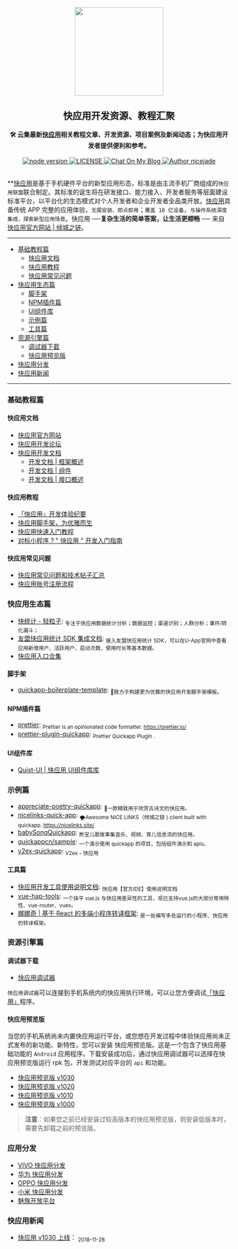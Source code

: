 <p align="center"><a href="https://nicelinks.site/post/5b5fb5bc615bf842b609105f" target="_blank"><img width="200"src="https://github.com/nicejade/awesome-quickapp/blob/master/resources/images/quickapp.png"></a></p>

<h2 align="center">快应用开发资源、教程汇聚</h2>

<div align="center">
  <strong>🛠 云集最新<a href="https://nicelinks.site/post/5b5fb5bc615bf842b609105f">快应用</a>相关教程文章、开发资源、项目案例及新闻动态；为快应用开发者提供便利和参考。
  </strong>
</div>
<br>

<div align="center">
  <a href="https://nodejs.org/en/">
    <img src="https://img.shields.io/badge/node-%3E%3D%208.0.0-green.svg" alt="node version">
  </a>
  <a href="https://github.com/nicejade/vue-boilerplate-template">
    <img src="https://img.shields.io/github/license/nicejade/vue-boilerplate-template.svg" alt="LICENSE">
  </a>
  <a href="https://nice.lovejade.cn/zh/article/awesome-quickapp.html">
   <img src="https://img.shields.io/badge/chat-on%20blog-brightgreen.svg" alt="Chat On My Blog">
 </a>
  <a href="https://about.me/nicejade"><img src="https://img.shields.io/badge/Author-nicejade-%23a696c8.svg" alt="Author nicejade"></a>
</div>

<br>

**[快应用](https://nicelinks.site/post/5b5fb5bc615bf842b609105f)是基于手机硬件平台的新型应用形态，标准是由主流手机厂商组成的`快应用联盟`联合制定。其标准的诞生将在研发接口、能力接入、开发者服务等层面建设标准平台，以平台化的生态模式对个人开发者和企业开发者全品类开放。[快应用](https://nicelinks.site/post/5b5fb5bc615bf842b609105f)具备传统 APP 完整的应用体验，`无需安装、即点即用`；`覆盖 10 亿设备`，`与操作系统深度集成，探索新型应用场景`。快应用 ──**复杂生活的简单答案，让生活更顺畅** ── 来自 [快应用官方网站 | 倾城之链](https://nicelinks.site/post/5b5fb5bc615bf842b609105f)。

---

- [基础教程篇](#基础教程篇)
  - [快应用文档](#快应用文档)
  - [快应用教程](#快应用教程)
  - [快应用常见问题](#快应用常见问题)
- [快应用生态篇](#快应用生态篇)
  - [脚手架](#脚手架)
  - [NPM插件篇](#NPM插件篇)
  - [UI组件库](#UI组件库)
  - [示例篇](#示例篇)
  - [工具篇](#工具篇)
- [资源引擎篇](#资源引擎篇)
  - [调试器下载](#调试器下载)
  - [快应用预览版](#快应用预览版)
- [快应用分发](#应用分发)
- [快应用新闻](#快应用新闻)

---

### 基础教程篇

#### 快应用文档
* [快应用官方网站](https://www.quickapp.cn/)
* [快应用开发论坛](https://bbs.quickapp.cn/)
* [快应用开发文档](https://doc.quickapp.cn/)
  * [开发文档 | 框架概述](https://doc.quickapp.cn/framework/)
  * [开发文档 | 组件](https://doc.quickapp.cn/widgets/common-events.html)
  * [开发文档 | 接口概述](https://doc.quickapp.cn/features/)

#### 快应用教程

* [「快应用」开发体验纪要](https://nice.lovejade.cn/zh/article/develop-quick-app-experience-notes.html)
* [快应用脚手架，为优雅而生](https://nice.lovejade.cn/zh/article/quickapp-boilerplate-template.html)
* [快应用快速入门教程](https://juejin.im/post/5ab27d8e518825557e78485e)
* [对标小程序 ? " 快应用 " 开发入门指南](https://juejin.im/post/5ab26a1e6fb9a028b547c675)

#### 快应用常见问题

* [快应用常见问题和技术帖子汇总](https://bbs.quickapp.cn/forum.php?mod=viewthread&tid=838)
* [快应用账号注册流程](https://www.quickapp.cn/docCenter/post/71)

### 快应用生态篇

* [快统计 - 轻粒子](http://www.qinglizi.cn/): <sub>专注于快应用数据统计分析；数据监控；渠道识别；人群分析；事件/转化漏斗；</sub>
* [友盟快应用统计 SDK 集成文档](https://developer.umeng.com/docs/84810/detail/84811): <sub>接入友盟快应用统计 SDK，可以在U-App官网中查看应用新增用户、活跃用户、启动次数、使用时长等基本数据。</sub>
* [快应用入口合集](https://bbs.quickapp.cn/forum.php?mod=viewthread&tid=552&fromuid=139)

#### 脚手架

* [quickapp-boilerplate-template](https://github.com/nicejade/quickapp-boilerplate-template): <sub>🔨致力于构建更为优雅的快应用开发脚手架模板。</sub>

#### NPM插件篇

* [prettier](https://github.com/prettier/prettier): <sub>Prettier is an opinionated code formatter. https://prettier.io/</sub>
* [prettier-plugin-quickapp](https://github.com/nicejade/prettier-plugin-quickapp): <sub>Prettier Quickapp Plugin .</sub>

#### UI组件库

* [Quist-UI | 快应用 UI组件库库](https://github.com/JDsecretFE/quist-ui)

### 示例篇

* [appreciate-poetry-quickapp](https://github.com/TheHumanComedy/appreciate-poetry-quickapp): <sub>🌊一款精致用于欣赏古诗文的快应用。</sub>
* [nicelinks-quick-app](https://github.com/nicejade/nicelinks-quick-app): <sub>🌪Awesome NICE LINKS（倾城之链 ) client built with quickapp. https://nicelinks.site/ </sub>
* [babySongQuickapp](https://github.com/lishuaixingNewBee/babySongQuickapp): <sub>熊宝儿歌故事集音乐、视频、育儿信息流的快应用。</sub>
* [quickappcn/sample](https://github.com/quickappcn/sample): <sub>一个演示使用 quickapp 的项目，包括组件演示和 apis。 </sub>
* [v2ex-quickapp](https://github.com/wotermelon/v2ex-quickapp): <sub>V2ex - 快应用</sub>

#### 工具篇

* [快应用开发工具使用说明文档](https://bbs.quickapp.cn/forum.php?mod=viewthread&tid=1052): <sub>快应用【官方IDE】使用说明文档</sub>
* [vue-hap-tools](https://github.com/Youjingyu/vue-hap-tools): <sub>一个抹平 vue.js 与快应用差异性的工具，现已支持vue.js的大部分常用特性、vue-router、vuex。</sub>
* [娜娜奇 | 基于 React 的多端小程序转译框架](https://rubylouvre.github.io/nanachi/documents/install.html): <sub>是一处编写多处运行的小程序、快应用的转译框架。</sub>

### 资源引擎篇

#### 调试器下载

- [快应用调试器](https://github.com/nicejade/awesome-quickapp/blob/master/resources/quickapp_debugger.apk.apk?raw=true)

`快应用调试器`可以连接到手机系统内的快应用执行环境，可以让您方便调试[「快应用」](https://nicelinks.site/post/5b5fb5bc615bf842b609105f)程序。

#### 快应用预览版

当您的手机系统尚未内置快应用运行平台，或您想在开发过程中体验快应用尚未正式发布的新功能、新特性，您可以安装 快应用预览版。这是一个包含了快应用基础功能的 `Android` 应用程序。下载安装成功后，通过快应用调试器可以选择在快应用预览版运行 rpk 包，开发测试对应平台的 `api` 和功能。

- [快应用预览版 v1030](https://github.com/nicejade/awesome-quickapp/blob/master/resources/quickapp_platform_preview_release_v1030.apk?raw=true)
- [快应用预览版 v1020](https://github.com/nicejade/awesome-quickapp/blob/master/resources/quickapp_platform_preview_release_v1020.apk?raw=true)
- [快应用预览版 v1010](https://github.com/nicejade/awesome-quickapp/blob/master/resources/quickapp_platform_preview_release_v1010.apk?raw=true)
- [快应用预览版 v1000](https://github.com/nicejade/awesome-quickapp/blob/master/resources/quickapp_platform_preview_release_v1000.apk?raw=true)

>**注意**：如果您之前已经安装过较高版本的快应用预览版，则安装低版本时，需要先卸载之前的预览版。

### 应用分发

* [VIVO 快应用分发](https://dev.vivo.com.cn/distribute/quickApp)
* [华为 快应用分发](https://developer.huawei.com/consumer/cn/service/hms/fastapp.html)
* [OPPO 快应用分发](https://open.oppomobile.com/service/distribute#id=4)
* [小米 快应用分发](https://dev.mi.com/console/app/newapp.html)
* [魅族开放平台](https://open.flyme.cn/)

### 快应用新闻

* [快应用 v1030 上线](https://doc.quickapp.cn/changelog/1030.html)： <sub>2018-11-28</sub>
